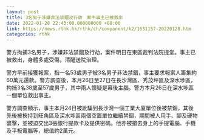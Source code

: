 ```yaml
---
layout: post
title: 3名男子涉嫌非法禁錮及行劫　案中事主已被救出
date: 2022-01-28 22:43:00.000000000 +08:00
link: https://news.rthk.hk/rthk/ch/component/k2/1631157-20220128.htm
categories: rthk
---
```


警方拘捕3名男子，涉嫌非法禁錮及行劫，案件明日在東區裁判法院提堂。事主已被救出，身體多處受傷，清醒送院治理。

警方早前接獲報案，指一名53歲男子被3名男子非法禁錮，事主要求報案人籌集約60萬元還款。警方調查後，本月26日至27日在長沙灣區、秀茂坪區及深水埗區，拘捕3名38歲至57歲男子，其中兩人懷疑是幕後主腦。警方本月26日在深水埗區一個單位救出事主。

警方調查顯示，事主本月24日被訛騙到長沙灣一個工業大廈單位後被禁錮，其後先後被挾持到旺角區及深水埗區兩個空置單位繼續禁錮，期間被人用手、腳及硬物襲擊，並被迫交出3張銀行提款卡及提供密碼。他亦被搶去身上的手提電腦、手機及平板電腦等，總值約2萬元。
